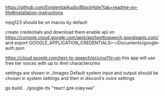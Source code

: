 https://github.com/ExistentialAudio/BlackHole?tab=readme-ov-file#installation-instructions

mpg123 should be on macos by default

create credentials and download them
enable api on https://console.cloud.google.com/apis/api/texttospeech.googleapis.com/
and export GOOGLE_APPLICATION_CREDENTIALS=~/Documents/google-auth.json

https://cloud.google.com/text-to-speech/pricing?hl=en
this app will use free tier voices with up to 4mil characters/mo

settings are shown in ./images
Default system input and output should be chosen in system settings and then in discord's voice settings

go build .
./google-tts "текст для озвучки"

